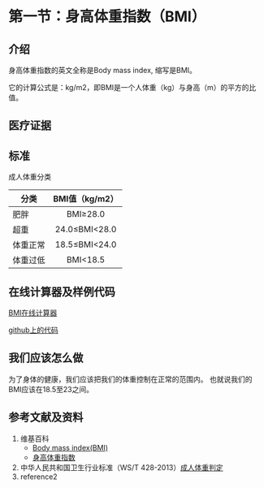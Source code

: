 # 第一节：身高体重指数（BMI）

## 介绍
身高体重指数的英文全称是Body mass index, 缩写是BMI。

它的计算公式是：kg/m2，即BMI是一个人体重（kg）与身高（m）的平方的比值。

## 医疗证据

## 标准

成人体重分类


|  分类   |  BMI值（kg/m2） |
|---------| :-------------:|
|肥胖     |   BMI≥28.0     |
|超重	  |	24.0≤BMI<28.0 |
|体重正常  |	18.5≤BMI<24.0 |
|体重过低  |    BMI<18.5    |


## 在线计算器及样例代码

[BMI在线计算器](https://jsfiddle.net/quanbinn/fw58yv18/)

[github上的代码](https://github.com/quanbinn/Basic-Health-Knowledge-We-Need-To-Learn/tree/master/chapters/%E9%99%84%E5%BD%95-code/bmi)

## 我们应该怎么做
为了身体的健康，我们应该把我们的体重控制在正常的范围内。 也就说我们的BMI应该在18.5至23之间。

## 参考文献及资料
1. 维基百科
	- [Body mass index(BMI) ](https://en.wikipedia.org/wiki/Body_mass_index)
	- [身高体重指数](https://zh.wikipedia.org/wiki/%E8%BA%AB%E9%AB%98%E9%AB%94%E9%87%8D%E6%8C%87%E6%95%B8)
2. 中华人民共和国卫生行业标准（WS/T 428-2013）[成人体重判定](http://www.moh.gov.cn/ewebeditor/uploadfile/2013/08/20130808135715967.pdf)
3. reference2